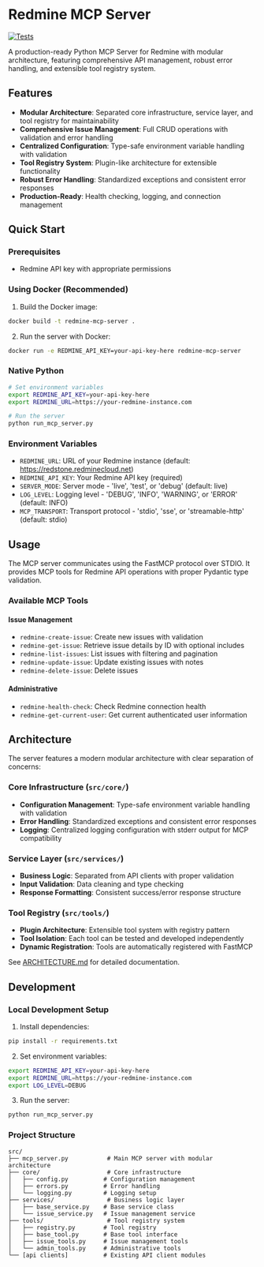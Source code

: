 # Redmine MCP Server

[![Tests](https://img.shields.io/github/actions/workflow/status/zacharyelston/rrmcpy/build-and-test.yml?branch=main&label=tests&style=for-the-badge)](https://github.com/zacharyelston/rrmcpy/actions)

A production-ready Python MCP Server for Redmine with modular architecture, featuring comprehensive API management, robust error handling, and extensible tool registry system.

## Features

- **Modular Architecture**: Separated core infrastructure, service layer, and tool registry for maintainability
- **Comprehensive Issue Management**: Full CRUD operations with validation and error handling
- **Centralized Configuration**: Type-safe environment variable handling with validation
- **Tool Registry System**: Plugin-like architecture for extensible functionality
- **Robust Error Handling**: Standardized exceptions and consistent error responses
- **Production-Ready**: Health checking, logging, and connection management

## Quick Start

### Prerequisites

- Redmine API key with appropriate permissions

### Using Docker (Recommended)

1. Build the Docker image:

```bash
docker build -t redmine-mcp-server .
```

2. Run the server with Docker:

```bash
docker run -e REDMINE_API_KEY=your-api-key-here redmine-mcp-server
```

### Native Python

```bash
# Set environment variables
export REDMINE_API_KEY=your-api-key-here
export REDMINE_URL=https://your-redmine-instance.com

# Run the server
python run_mcp_server.py
```

### Environment Variables

- `REDMINE_URL`: URL of your Redmine instance (default: https://redstone.redminecloud.net)
- `REDMINE_API_KEY`: Your Redmine API key (required)
- `SERVER_MODE`: Server mode - 'live', 'test', or 'debug' (default: live)
- `LOG_LEVEL`: Logging level - 'DEBUG', 'INFO', 'WARNING', or 'ERROR' (default: INFO)
- `MCP_TRANSPORT`: Transport protocol - 'stdio', 'sse', or 'streamable-http' (default: stdio)

## Usage

The MCP server communicates using the FastMCP protocol over STDIO. It provides MCP tools for Redmine API operations with proper Pydantic type validation.

### Available MCP Tools

#### Issue Management
- `redmine-create-issue`: Create new issues with validation
- `redmine-get-issue`: Retrieve issue details by ID with optional includes
- `redmine-list-issues`: List issues with filtering and pagination
- `redmine-update-issue`: Update existing issues with notes
- `redmine-delete-issue`: Delete issues

#### Administrative
- `redmine-health-check`: Check Redmine connection health
- `redmine-get-current-user`: Get current authenticated user information

## Architecture

The server features a modern modular architecture with clear separation of concerns:

### Core Infrastructure (`src/core/`)
- **Configuration Management**: Type-safe environment variable handling with validation
- **Error Handling**: Standardized exceptions and consistent error responses
- **Logging**: Centralized logging configuration with stderr output for MCP compatibility

### Service Layer (`src/services/`)
- **Business Logic**: Separated from API clients with proper validation
- **Input Validation**: Data cleaning and type checking
- **Response Formatting**: Consistent success/error response structure

### Tool Registry (`src/tools/`)
- **Plugin Architecture**: Extensible tool system with registry pattern
- **Tool Isolation**: Each tool can be tested and developed independently
- **Dynamic Registration**: Tools are automatically registered with FastMCP

See [ARCHITECTURE.md](ARCHITECTURE.md) for detailed documentation.

## Development

### Local Development Setup

1. Install dependencies:
```bash
pip install -r requirements.txt
```

2. Set environment variables:
```bash
export REDMINE_API_KEY=your-api-key-here
export REDMINE_URL=https://your-redmine-instance.com
export LOG_LEVEL=DEBUG
```

3. Run the server:
```bash
python run_mcp_server.py
```

### Project Structure
```
src/
├── mcp_server.py           # Main MCP server with modular architecture
├── core/                   # Core infrastructure
│   ├── config.py          # Configuration management
│   ├── errors.py          # Error handling
│   └── logging.py         # Logging setup
├── services/               # Business logic layer
│   ├── base_service.py    # Base service class
│   └── issue_service.py   # Issue management service
├── tools/                  # Tool registry system
│   ├── registry.py        # Tool registry
│   ├── base_tool.py       # Base tool interface
│   ├── issue_tools.py     # Issue management tools
│   └── admin_tools.py     # Administrative tools
└── [api clients]          # Existing API client modules
```